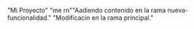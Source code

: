 "Mi Proyecto" 
"me rn""Aadiendo contenido en la rama nueva-funcionalidad." 
"Modificacin en la rama principal." 
